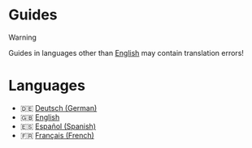 # Guides

> [!WARNING]
> Guides in languages other than [English](wiki/guide/guide_en.md) may contain translation errors!

# Languages
- 🇩🇪 [Deutsch (German)](wiki/guide/guide_de.md)
- 🇬🇧 [English](wiki/guide/guide_en.md)
- 🇪🇸 [Español (Spanish)](wiki/guide/guide_es.md)
- 🇫🇷 [Français (French)](wiki/guide/guide_fr.md)
